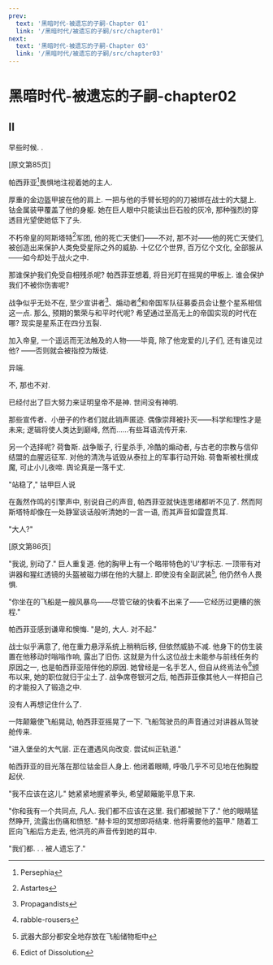 ```yaml
---
prev:
  text: '黑暗时代-被遗忘的子嗣-Chapter 01'
  link: '/黑暗时代/被遗忘的子嗣/src/chapter01'
next:
  text: '黑暗时代-被遗忘的子嗣-Chapter 03'
  link: '/黑暗时代/被遗忘的子嗣/src/chapter03'
---
```


# 黑暗时代-被遗忘的子嗣-chapter02

## II

早些时候. .

[原文第85页]

帕西菲亚[^1]畏惧地注视着她的主人.

厚重的金边盔甲披在他的肩上. 一把与他的手臂长短的的刀被绑在战士的大腿上. 钴金属装甲覆盖了他的身躯. 她在巨人眼中只能读出巨石般的灰冷, 那种强烈的穿透目光望使她低下了头.

不朽帝皇的阿斯塔特[^2]军团, 他的死亡天使们——不对, 那不对——他的死亡天使们, 被创造出来保护人类免受星际之外的威胁. 十亿亿个世界, 百万亿个文化, 全部服从——如今却处于战火之中.

那谁保护我们免受自相残杀呢? 帕西菲亚想着, 将目光盯在摇晃的甲板上. 谁会保护我们不被你伤害呢?

战争似乎无处不在, 至少宣讲者[^3]、煽动者[^4]和帝国军队征募委员会让整个星系相信这一点. 那么, 预期的繁荣与和平时代呢? 希望通过至高无上的帝国实现的时代在哪? 现实是星系正在四分五裂.

加入帝皇, 一个遥远而无法触及的人物——毕竟, 除了他宠爱的儿子们, 还有谁见过他? ——否则就会被指控为叛徒.

异端.

不, 那也不对.

已经付出了巨大努力来证明皇帝不是神. 世间没有神明.

那些宣传者、小册子的作者们就此销声匿迹. 偶像崇拜被扑灭——科学和理性才是未来; 逻辑将使人类达到巅峰, 然而……有些耳语流传开来.

另一个选择呢? 荷鲁斯. 战争贩子, 行星杀手, 冷酷的煽动者, 与古老的宗教与信仰结盟的血腥远征军. 对他的清洗与诋毁从泰拉上的军事行动开始. 荷鲁斯被杜撰成魔, 可止小儿夜啼. 舆论真是一落千丈.

"站稳了," 钴甲巨人说

在轰然作鸣的引擎声中, 别说自己的声音, 帕西菲亚就快连思绪都听不见了. 然而阿斯塔特却像在一处静室谈话般听清她的一言一语, 而其声音如雷霆贯耳.

"大人?"

[原文第86页]

"我说, 别动了." 巨人重复道. 他的胸甲上有一个略带特色的'U'字标志. 一顶带有对讲器和猩红透镜的头盔被磁力绑在他的大腿上. 即使没有全副武装[^5], 他仍然令人畏惧.

"你坐在的飞船是一艘风暴鸟——尽管它破的快看不出来了——它经历过更糟的旅程."

帕西菲亚感到谦卑和懊悔. "是的, 大人. 对不起."

战士似乎满意了, 他在重力悬浮系统上稍稍后移, 但依然威胁不减. 他身下的仿生装置在他移动时嗡嗡作响, 露出了旧伤. 这就是为什么这位战士未能参与前线任务的原因之一, 也是帕西菲亚陪伴他的原因. 她曾经是一名手艺人, 但自从终焉法令[^6]颁布以来, 她的职位就归于尘土了. 战争席卷银河之后, 帕西菲亚像其他人一样把自己的才能投入了锻造之中.

没有人再想记住什么了.

一阵颠簸使飞船晃动, 帕西菲亚摇晃了一下. 飞船驾驶员的声音通过对讲器从驾驶舱传来.

"进入堡垒的大气层. 正在遭遇风向改变. 尝试纠正轨道."

帕西菲亚的目光落在那位钴金巨人身上. 他闭着眼睛, 呼吸几乎不可见地在他胸膛起伏.

"我不应该在这儿." 她紧紧地握紧拳头, 希望颠簸能平息下来.

"你和我有一个共同点, 凡人. 我们都不应该在这里. 我们都被抛下了." 他的眼睛猛然睁开, 流露出伤痛和愤怒. "赫卡坦的冥想即将结束. 他将需要他的盔甲." 随着工匠向飞船后方走去, 他洪亮的声音传到她的耳中.

"我们都. . . 被人遗忘了."

[^1]: Persephia

[^2]: Astartes

[^3]: Propagandists

[^4]: rabble-rousers

[^5]: 武器大部分都安全地存放在飞船储物柜中

[^6]: Edict of Dissolution
